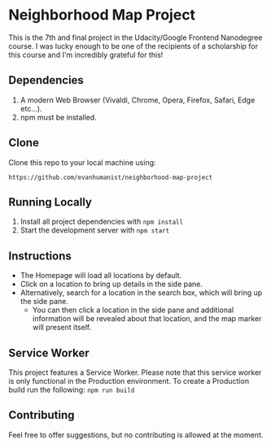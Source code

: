 # Neighborhood Map Project
This is the 7th and final project in the Udacity/Google Frontend Nanodegree course. I was lucky enough to be one of the recipients of a scholarship for this course and I'm incredibly grateful for this!

## Dependencies
1. A modern Web Browser (Vivaldi, Chrome, Opera, Firefox, Safari, Edge etc...).
2. npm must be installed.

## Clone
Clone this repo to your local machine using:

`https://github.com/evanhumanist/neighborhood-map-project`

## Running Locally
1. Install all project dependencies with `npm install`
2. Start the development server with `npm start`

## Instructions
* The Homepage will load all locations by default.
* Click on a location to bring up details in the side pane.
* Alternatively, search for a location in the search box, which will bring up the side pane.
    * You can then click a location in the side pane and additional information will be revealed about that location, and the map marker will present itself.
 
## Service Worker
This project features a Service Worker. Please note that this service worker is only functional in the Production environment. To create a Production build run the following: 
`npm run build`

## Contributing
Feel free to offer suggestions, but no contributing is allowed at the moment.
